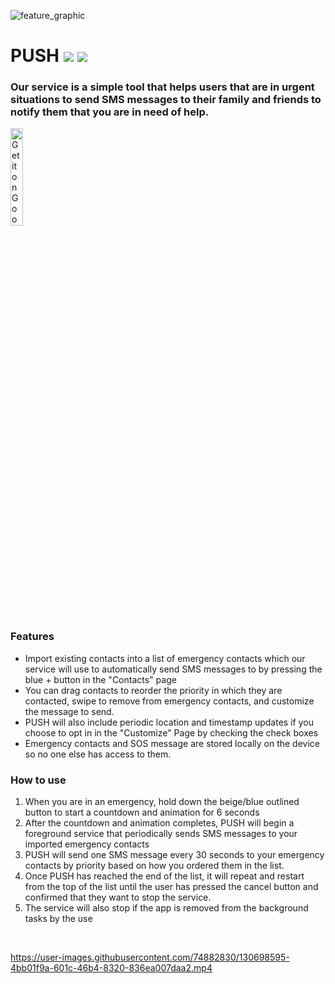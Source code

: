 ![feature_graphic](https://user-images.githubusercontent.com/54372601/130698905-b6a52207-452c-4ddb-9af2-fb30219bfd78.png)


# PUSH ![](https://img.shields.io/badge/OS-android-brightgreen) ![](https://img.shields.io/badge/api-26%2B-blue)


### Our service is a simple tool that helps users that are in urgent situations to send SMS messages to their family and friends to notify them that you are in need of help.

<a href='https://play.google.com/store/apps/details?id=com.crosie.push&pcampaignid=pcampaignidMKT-Other-global-all-co-prtnr-py-PartBadge-Mar2515-1'><img alt='Get it on Google Play' width='20%' height='20%' src='https://play.google.com/intl/en_us/badges/static/images/badges/en_badge_web_generic.png'></a>


### Features
- Import existing contacts into a list of emergency contacts which our service will use to automatically send SMS messages to by pressing the blue + button in the "Contacts" page
- You can drag contacts to reorder the priority in which they are contacted, swipe to remove from emergency contacts, and customize the message to send.
- PUSH will also include periodic location and timestamp updates if you choose to opt in in the "Customize" Page by checking the check boxes
- Emergency contacts and SOS message are stored locally on the device so no one else has access to them.

### How to use

1. When you are in an emergency, hold down the beige/blue outlined button to start a countdown and animation for 6 seconds
2. After the countdown and animation completes, PUSH will begin a foreground service that periodically sends SMS messages to your imported emergency contacts
3. PUSH will send one SMS message every 30 seconds to your emergency contacts by priority based on how you ordered them in the list.
4. Once PUSH has reached the end of the list, it will repeat and restart from the top of the list until the user has pressed the cancel button and confirmed that they want to stop the service.
5. The service will also stop if the app is removed from the background tasks by the use

</br>

https://user-images.githubusercontent.com/74882830/130698595-4bb01f9a-601c-46b4-8320-836ea007daa2.mp4


